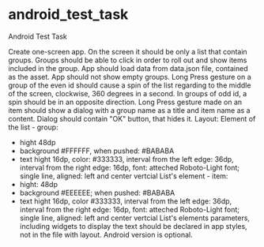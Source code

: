 # android_test_task
Android Test Task

Create one-screen app. On the screen it should be only a list that contain groups. Groups should 
be able to click in order to roll out and show items included in the group.
App should load data from data.json file, contained as the asset.
App should not show empty groups.
Long Press gesture on a group of the even id should cause a spin of the list regarding to the 
middle of the screen, clockwise, 360 degrees in a second.
In groups of odd id, a spin should be in an opposite direction.
Long Press gesture made on an item should show a dialog with a group name as a title and item 
name as a content. Dialog should contain "OK" button, that hides it.
Layout:
Element of the list - group:
- hight 48dp
- background #FFFFFF, when pushed: #BABABA
- text hight 16dp, color:  #333333, interval from the left edge: 36dp, interval from the right edge: 
16dp, font: atteched Roboto-Light font; single line, aligned: left and center vertcial
List's element - item:
- hight: 48dp
- background #EEEEEE; when pushed: #BABABA
- text hight 16dp, color #333333, interval from the left edge: 36dp, interval from the right edge: 
16dp, font: atteched Roboto-Light font; single line, aligned: left and center vertcial
List's elements parameters, including widgets to display the text should be declared in app styles, 
not in the file with layout.
Android version is optional.

